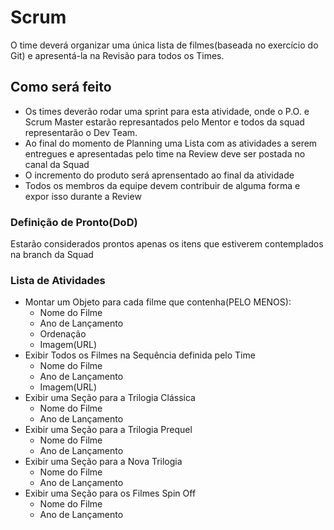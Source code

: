 # Scrum

O time deverá organizar uma única lista de filmes(baseada no exercício do Git) e apresentá-la na Revisão para todos os Times.

## Como será feito

- Os times deverão rodar uma sprint para esta atividade, onde o P.O. e Scrum Master estarão represantados pelo Mentor e todos da squad representarão o Dev Team.
- Ao final do momento de Planning uma Lista com as atividades a serem entregues e apresentadas pelo time na Review deve ser postada no canal da Squad
- O incremento do produto será aprensentado ao final da atividade 
- Todos os membros da equipe devem contribuir de alguma forma e expor isso durante a Review

### Definição de Pronto(DoD)

Estarão considerados prontos apenas os itens que estiverem contemplados na branch da Squad

### Lista de Atividades
- Montar um Objeto para cada filme que contenha(PELO MENOS): 
  - Nome do Filme
  - Ano de Lançamento
  - Ordenação
  - Imagem(URL)  
- Exibir Todos os Filmes na Sequência definida pelo Time
  - Nome do Filme
  - Ano de Lançamento
  - Imagem(URL)  
- Exibir uma Seção para a Trilogia Clássica
    - Nome do Filme
    - Ano de Lançamento 
- Exibir uma Seção para a Trilogia Prequel
  - Nome do Filme
  - Ano de Lançamento  
- Exibir uma Seção para a Nova Trilogia
  - Nome do Filme
  - Ano de Lançamento  
- Exibir uma Seção para os Filmes Spin Off
  - Nome do Filme
  - Ano de Lançamento  
